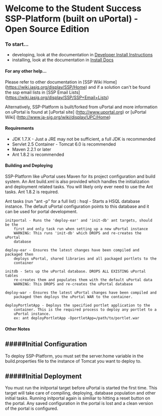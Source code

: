 <!--

    Licensed to Apereo under one or more contributor license
    agreements. See the NOTICE file distributed with this work
    for additional information regarding copyright ownership.
    Apereo licenses this file to you under the Apache License,
    Version 2.0 (the "License"); you may not use this file
    except in compliance with the License.  You may obtain a
    copy of the License at the following location:

      http://www.apache.org/licenses/LICENSE-2.0

    Unless required by applicable law or agreed to in writing,
    software distributed under the License is distributed on an
    "AS IS" BASIS, WITHOUT WARRANTIES OR CONDITIONS OF ANY
    KIND, either express or implied.  See the License for the
    specific language governing permissions and limitations
    under the License.

-->

# Welcome to the Student Success SSP-Platform (built on uPortal) - Open Source Edition  

### To start...  
 *  developing, look at the documentation in [Developer Install Instructions](https://wiki.jasig.org/display/SSP/SSP+Developer+Installation+Instructions)  
 *  installing, look at the documentation in [Install Docs](https://wiki.jasig.org/display/SSP/SSP+Installation+Documents)  
 
#### For any other help...
Please refer to other documentation in [SSP Wiki Home] (https://wiki.jasig.org/display/SSP/Home) 
and if a solution can't be found the ssp email lists in [SSP Email Lists] (https://wiki.jasig.org/display/SSP/SSP+Email+Lists)

Alternatively, SSP-Platform is built/forked from uPortal and more information on uPortal is found at [uPortal site] (http://www.uportal.org) or [uPortal Wiki] (http://www.ja-sig.org/wiki/display/UPC/Home)


#### Requirements                                                                
*  JDK 1.7.X - Just a JRE may not be sufficient, a full JDK is recommended
*  Servlet 2.5 Container - Tomcat 6.0 is recommended
*  Maven 2.2.1 or later
*  Ant 1.8.2 is recommended
    
    
#### Building and Deploying                                                       
SSP-Platform like uPortal uses Maven for its project configuration and build system. An Ant
build.xml is also provided which handles the initialization and deployment
related tasks. You will likely only ever need to use the Ant tasks. Ant 1.8.2 is required.

Ant tasks (run "ant -p" for a full list) :
    hsql - Starts a HSQL database instance. The default uPortal configuration
        points to this database and it can be used for portal development.

    initportal - Runs the 'deploy-ear' and 'init-db' ant targets, should be the
        first and only task run when setting up a new uPortal instance
        WARNING: This runs 'init-db' which DROPS and re-creates the uPortal
        database
    
    deploy-ear - Ensures the latest changes have been compiled and packaged then
        deploys uPortal, shared libraries and all packaged portlets to the
        container
   
    initdb - Sets up the uPortal database. DROPS ALL EXISTING uPortal tables
        re-creates them and populates them with the default uPortal data
        WARNING: This DROPS and re-creates the uPortal database
    
    deploy-war - Ensures the latest uPortal changes have been compiled and
        packaged then deploys the uPortal WAR to the container.
    
    deployPortletApp - Deploys the specified portlet application to the
        container. This is the required process to deploy any portlet to a
        uPortal instance.
        ex: ant deployPortletApp -DportletApp=/path/to/portlet.war
    

#### Other Notes                                                                 

#####Initial Configuration
----------------------------------------
To deploy SSP-Platform, you must set the server.home variable in the
build.properties file to the instance of Tomcat you want to deploy to.


#####Initial Deployment
----------------------------------------
You must run the initportal target before uPortal is started the first time.
This target will take care of compiling, deploying, database population and
other initial tasks. Running initportal again is similiar to hitting a reset
button on the portal. Any saved configuration in the portal is lost and a clean
version of the portal is configured.

